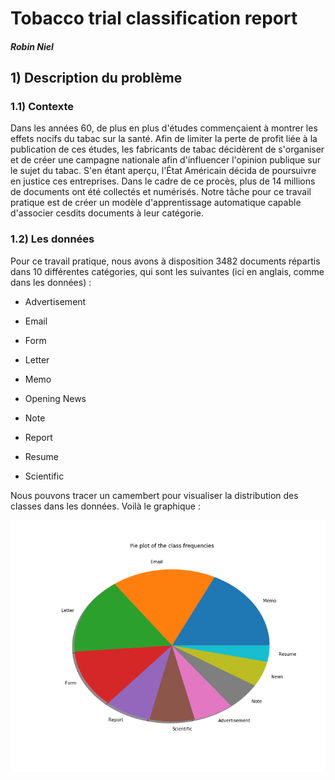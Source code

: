 # Tobacco trial classification report

##### Robin Niel

## 1) Description du problème 

### 1.1) Contexte

Dans les années 60, de plus en plus d'études commençaient à montrer les effets nocifs du tabac sur la santé. Afin de limiter la perte de profit liée à la publication de ces études, les fabricants de tabac décidèrent de s'organiser et de créer une campagne nationale afin d'influencer l'opinion publique sur le sujet du tabac. S'en étant aperçu, l'État Américain décida de poursuivre en justice ces entreprises. Dans le cadre de ce procès, plus de 14 millions de documents ont été collectés et numérisés. Notre tâche pour ce travail pratique est de créer un modèle d'apprentissage automatique capable d'associer cesdits documents à leur catégorie. 

### 1.2) Les données

Pour ce travail pratique, nous avons à disposition 3482 documents répartis dans 10 différentes catégories, qui sont les suivantes (ici en anglais, comme dans les données) :

* Advertisement 

* Email 

* Form 

* Letter 

* Memo 

* Opening News 

* Note 

* Report 

* Resume 

* Scientific 

Nous pouvons tracer un camembert pour visualiser la distribution des classes dans les données. Voilà le graphique : 

![alt text](https://github.com/Rouen-NLP/final-lab-Datavoore/blob/master/Camenbert.png "Diagramme camembert fréquences classes")



 

